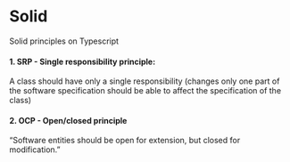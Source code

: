 # Solid
Solid principles on Typescript

#### 1. SRP - Single responsibility principle: 
A class should have only a single responsibility (changes only one part of the software specification should be able to affect the specification of the class)

#### 2. OCP - Open/closed principle
“Software entities should be open for extension, but closed for modification.”
